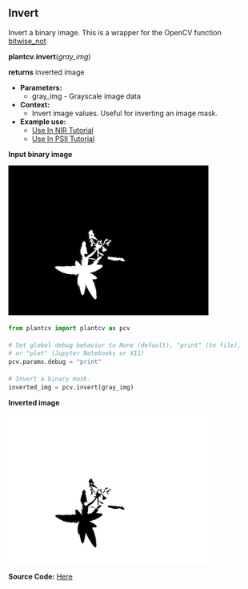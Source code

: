 ## Invert

Invert a binary image. This is a wrapper for the OpenCV function [bitwise_not](http://docs.opencv.org/2.4/modules/core/doc/operations_on_arrays.html#bitwise-not)

**plantcv.invert**(*gray_img*)

**returns** inverted image

- **Parameters:**
    - gray_img - Grayscale image data
- **Context:**
    - Invert image values. Useful for inverting an image mask.
- **Example use:**
    - [Use In NIR Tutorial](nir_tutorial.md)
    - [Use In PSII Tutorial](psII_tutorial.md)
    
**Input binary image**

![Screenshot](img/documentation_images/invert/binary_image.jpg)

```python
from plantcv import plantcv as pcv

# Set global debug behavior to None (default), "print" (to file), 
# or "plot" (Jupyter Notebooks or X11)
pcv.params.debug = "print"

# Invert a binary mask.
inverted_img = pcv.invert(gray_img)

```

**Inverted image**

![Screenshot](img/documentation_images/invert/inverted_image.jpg)

**Source Code:** [Here](https://github.com/danforthcenter/plantcv/blob/master/plantcv/plantcv/invert.py)
